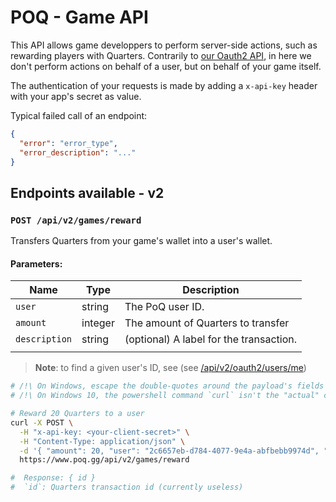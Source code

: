 # POQ - Game API

This API allows game developpers to perform server-side actions, such as
rewarding players with Quarters. Contrarily to [our Oauth2 API](./oauth-api.md),
in here we don't perform actions on behalf of a user, but on behalf of your game
itself.

The authentication of your requests is made by adding a `x-api-key` header with
your app's secret as value.

Typical failed call of an endpoint:

```json
{
  "error": "error_type",
  "error_description": "..."
}
```

## Endpoints available - v2

### `POST /api/v2/games/reward`

Transfers Quarters from your game's wallet into a user's wallet.

#### Parameters:

| Name          | Type    | Description                             |
| ------------- | ------- | --------------------------------------- |
| `user`        | string  | The PoQ user ID.                        |
| `amount`      | integer | The amount of Quarters to transfer      |
| `description` | string  | (optional) A label for the transaction. |
|               |         |                                         |

> **Note**: to find a given user's ID, see (see
> [/api/v2/oauth2/users/me](oauth-api.md#endpoints-available---v2))

```sh
# /!\ On Windows, escape the double-quotes around the payload's fields
# /!\ On Windows 10, the powershell command `curl` isn't the "actual" curl

# Reward 20 Quarters to a user
curl -X POST \
  -H "x-api-key: <your-client-secret>" \
  -H "Content-Type: application/json" \
  -d '{ "amount": 20, "user": "2c6657eb-d784-4077-9e4a-abfbebb9974d", "description": "Defeated boss ..." }' \
  https://www.poq.gg/api/v2/games/reward

#  Response: { id }
#  `id`: Quarters transaction id (currently useless)
```
